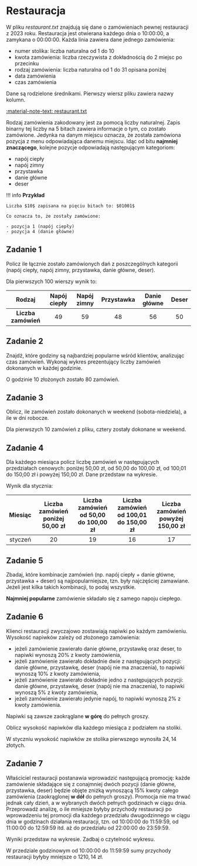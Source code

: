 # Restauracja

W pliku *restaurant.txt* znajdują się dane o zamówieniach pewnej restauracji z 2023 roku. Restauracja jest otwierana każdego dnia o 10:00:00, a zamykana o 00:00:00. Każda linia zawiera dane jednego zamówienia:

- numer stolika: liczba naturalna od 1 do 10
- kwota zamówienia: liczba rzeczywista z dokładnością do 2 miejsc po przecinku
- rodzaj zamówienia: liczba naturalna od 1 do 31 opisana poniżej
- data zamówienia
- czas zamówienia

Dane są rodzielone średnikami. Pierwszy wiersz pliku zawiera nazwy kolumn.

[:material-note-text: restaurant.txt](../../../../assets/restaurant/restaurant.txt)

Rodzaj zamówienia zakodowany jest za pomocą liczby naturalnej. Zapis binarny tej liczby na 5 bitach zawiera informacje o tym, co zostało zamówione. Jedynka na danym miejscu oznacza, że została zamówiona pozycja z menu odpowiadająca danemu miejscu. Idąc od bitu **najmniej znaczącego**, kolejne pozycje odpowiadają następującym kategoriom:

- napój ciepły
- napój zimny
- przystawka
- danie główne
- deser

!!! info
	**Przykład**
	
	Liczba $10$ zapisana na pięciu bitach to: $01001$
	
	Co oznacza to, że zostały zamówione:
	
	- pozycja 1 (napój ciepły)
	- pozycja 4 (danie główne)

## Zadanie 1

Policz ile łącznie zostało zamówionych dań z poszczególnych kategorii (napój ciepły, napój zimny, przystawka, danie główne, deser).

Dla pierwszych 100 wierszy wynik to:

|      **Rodzaj**     | **Napój ciepły** | **Napój zimny** | **Przystawka** | **Danie główne** | **Deser** |
|:-------------------:|:----------------:|:---------------:|:--------------:|:----------------:|:---------:|
| **Liczba zamówień** |        $49$        |        $59$       |       $48$       |        $56$        |     $50$    |

## Zadanie 2

Znajdź, które godziny są najbardziej popularne wśród klientów, analizując czas zamówień. Wykonaj wykres prezentujący liczby zamówień dokonanych w każdej godzinie.

O godzinie 10 złożonych zostało 80 zamówień.

## Zadanie 3

Oblicz, ile zamówień zostało dokonanych w weekend (sobota-niedziela), a ile w dni robocze.

Dla pierwszych 10 zamówień z pliku, cztery zostały dokonane w weekend.

## Zadanie 4

Dla każdego miesiąca policz liczbę zamówień w następujących przedziałach cenowych: poniżej 50,00 zł, od 50,00 do 100,00 zł, od 100,01 do 150,00 zł i powyżej 150,00 zł. Dane przedstaw na wykresie.

Wynik dla stycznia:

| **Miesiąc** | **Liczba zamówień poniżej 50,00 zł** | **Liczba zamówień od 50,00 do   100,00 zł** | **Liczba zamówień od 100,01 do   150,00 zł** | **Liczba zamówień powyżej 150,00   zł** |
|:-----------:|:------------------------------------:|:-------------------------------------------:|:--------------------------------------------:|:---------------------------------------:|
|     styczeń     |                  $20$                  |                      $19$                     |                      $16$                      |                    $17$                   |

## Zadanie 5

Zbadaj, które kombinacje zamówień (np. napój ciepły + danie główne, przystawka + deser) są najpopularniejsze, tzn. były najczęściej zamawiane. Jeżeli jest kilka takich kombinacji, to podaj wszystkie.

**Najmniej popularne** zamówienie składało się z samego napoju ciepłego.

## Zadanie 6

Klienci restauracji zwyczajowo zostawiają napiwki po każdym zamówieniu. Wysokość napiwków zależy od złożonego zamówienia:

- jeżeli zamówienie zawierało danie główne, przystawkę oraz deser, to napiwki wynoszą 20% z kwoty zamówienia,
- jeżeli zamówienie zawierało dokładnie dwie z następujących pozycji: danie główne, przystawkę, deser (napój nie ma znaczenia), to napiwki wynoszą 10% z kwoty zamówienia,
- jeżeli zamówienie zawierało dokładnie jedno z następujących pozycji: danie główne, przystawkę, deser (napój nie ma znaczenia), to napiwki wynoszą 5% z kwoty zamówienia,
- jeżeli zamówienie zawierało jedynie napój, to napiwki wynoszą 2% z kwoty zamówienia.

Napiwki są zawsze zaokrąglane **w górę** do pełnych groszy.

Oblicz wysokość napiwków dla każdego miesiąca z podziałem na stoliki.

W styczniu wysokość napiwków ze stolika pierwszego wynosiła $24,14$ złotych.

## Zadanie 7

Właściciel restauracji postanawia wprowadzić następującą promocję: każde zamówienie składające się z conajmniej dwóch pozycji (danie główne, przystawka, deser) będzie objęte zniżką wynoszącą 15% kwoty całego zamówienia (zaokrąglonej **w dół** do pełnych groszy). Promocja nie ma trwać jednak cały dzień, a w wybranych dwóch pełnych godzinach w ciągu dnia. Przeprowadź analizę, o ile mniejsze byłyby przychody restauracji po wprowadzeniu tej promocji dla każdego przedziału dwugodzinnego w ciągu dnia w godzinach działania restauracji, tzn. od 10:00:00 do 11:59:59, od 11:00:00 do 12:59:59 itd. aż do przedziału od 22:00:00 do 23:59:59.

Wyniki przedstaw na wykresie. Zadbaj o czytelność wykresu.

W przedziale godzinowym od 10:00:00 do 11:59:59 sumy przychody restauracji byłyby mniejsze o $1210,14$ zł.